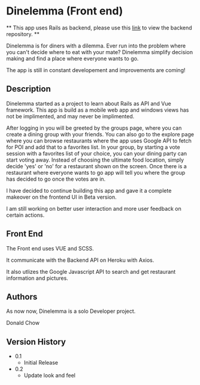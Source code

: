 # Dinelemma (Front end)

** This app uses Rails as backend, please use this [link](https://github.com/Donald-Chow/dinelemma-backend) to view the backend repository. **

Dinelemma is for diners with a dilemma. Ever run into the problem where you can't decide where to eat with your mate? Dinelemma simplify decision making and find a place where everyone wants to go.

The app is still in constant developement and improvements are coming!

## Description

Dinelemma started as a project to learn about Rails as API and Vue framework. This app is build as a mobile web app and windows views has not be implimented, and may never be implimented.

After logging in you will be greeted by the groups page, where you can create a dining group with your friends. 
You can also go to the explore page where you can browse restaurants where the app uses Google API to fetch for POI and add that to a favorites list. 
In your group, by starting a vote session with a favorites list of your choice, you can your dining party can start voting away.
Instead of choosing the ultimate food location, simply decide 'yes' or 'no' for a restaurant shown on the screen.
Once there is a restaurant where everyone wants to go app will tell you where the group has decided to go once the votes are in.

I have decided to continue building this app and gave it a complete makeover on the frontend UI in Beta version.

I am still working on better user interaction and more user feedback on certain actions.

## Front End

The Front end uses VUE and SCSS.

It communicate with the Backend API on Heroku with Axios.

It also utlizes the Google Javascript API to search and get restaurant information and pictures.


## Authors

As now now, Dinelemma is a solo Developer project.

Donald Chow  

## Version History

* 0.1
    * Initial Release
* 0.2
    * Update look and feel 
